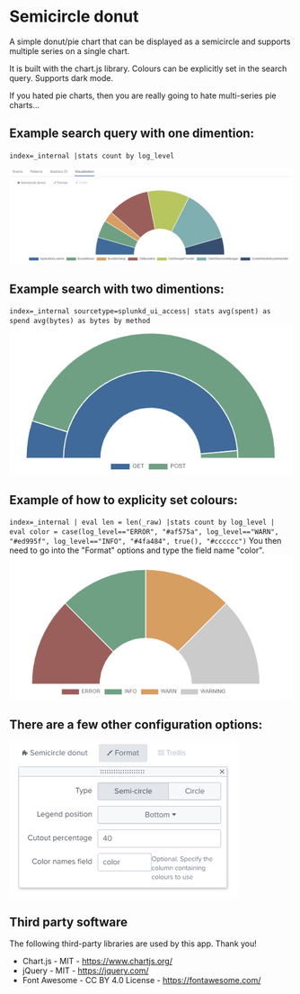 # Semicircle donut

A simple donut/pie chart that can be displayed as a semicircle and supports multiple series on a single chart.

It is built with the chart.js library. Colours can be explicitly set in the search query. Supports dark mode. 


If you hated pie charts, then you are really going to hate multi-series pie charts...


## Example search query with one dimention:  

`index=_internal |stats count by log_level `

![screenshot](https://raw.githubusercontent.com/ChrisYounger/semicircle_donut/master/static/example1.png)


## Example search with two dimentions: 

`index=_internal sourcetype=splunkd_ui_access| stats avg(spent) as spend avg(bytes) as bytes by method`
![screenshot](https://raw.githubusercontent.com/ChrisYounger/semicircle_donut/master/static/example2.png)


## Example of how to explicity set colours:

`index=_internal | eval len = len(_raw) |stats count by log_level | eval color = case(log_level=="ERROR", "#af575a", log_level=="WARN", "#ed995f", log_level=="INFO", "#4fa484", true(), "#cccccc")`
You then need to go into the "Format" options and type the field name "color".
![screenshot](https://raw.githubusercontent.com/ChrisYounger/semicircle_donut/master/static/example3.png)


## There are a few other configuration options:

![screenshot](https://raw.githubusercontent.com/ChrisYounger/semicircle_donut/master/static/options.png)



## Third party software

The following third-party libraries are used by this app. Thank you!

* Chart.js - MIT - https://www.chartjs.org/
* jQuery - MIT - https://jquery.com/
* Font Awesome - CC BY 4.0 License - https://fontawesome.com/